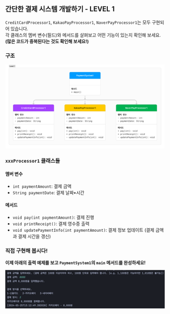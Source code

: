 ## 간단한 결제 시스템 개발하기 - LEVEL 1

`CreditCardProcessor1`, `KakaoPayProcessor1`, `NaverPayProcessor1`는 모두 구현되어 있습니다.  
각 클래스의 멤버 변수(필드)와 메서드를 살펴보고 어떤 기능이 있는지 확인해 보세요. **(많은 코드가 중복된다는 것도 확인해 보세요!)**

### 구조
![level1-classes.png](../resources/level1-classes.png)

### `xxxProcessor1` 클래스들

#### 멤버 변수

- `int paymentAmount`: 결제 금액
- `String paymentDate`: 결제 날짜•시간

#### 메서드

- `void pay(int paymentAmount)`: 결제 진행
- `void printReceipt()`: 결제 영수증 출력
- `void updatePaymentInfo(int paymentAmount)`: 결제 정보 업데이트 (결제 금액과 결제 시간을 갱신)

### 직접 구현해 봅시다!

**이제 아래의 출력 예제를 보고 `PaymentSystem1`의 `main` 메서드를 완성하세요!**

![level1-result.png](../resources/level1-result.png)
